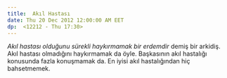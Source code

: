 ```yaml
---
title:  Akıl Hastası
date: Thu 20 Dec 2012 12:00:00 AM EET 
dp:  <12212 - Thu 17:30>
---
```



_Akıl hastası olduğunu sürekli haykırmamak bir erdemdir_ demiş bir
arkidiş. Akıl hastası olmadığını haykırmamak da öyle. Başkasının akıl
hastalığı konusunda fazla konuşmamak da. En iyisi akıl hastalığından
hiç bahsetmemek. 
